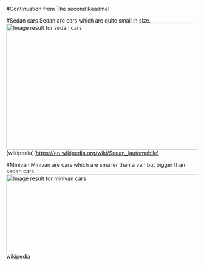 #Continuation from The second Readme!

#Sedan cars
Sedan are cars which are quite small in size.
<img class="irc_mi" src="https://www.vwimg.com/iris/iris?vehicle=2019_BU39VZ_WYL_2018_12_09&amp;paint=G2G2&amp;fabric=TL&amp;pov=E13%2CCGD&amp;quality=90&amp;bkgnd=transparent&amp;RESP=PNG&amp;width=600&amp;h=4960&amp;w=6750&amp;x=1500&amp;y=2200" alt="Image result for sedan cars" width="600" height="331" style="">
[wikipedia](https://en.wikipedia.org/wiki/Sedan_(automobile)


#Minivan
Minivan are cars which are smaller than a van but bigger than sedan cars
<img class="irc_mi" src="https://article.images.consumerreports.org/w_767,c_lfill,ar_32:11,f_auto/prod/content/dam/CRO%20Images%202018/Cars/February/CR-Cars-BG-mini-van-0218" alt="Image result for minivan cars" width="602" height="207" style="">
[wikipedia](https://en.wikipedia.org/wiki/Minivan)
